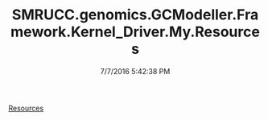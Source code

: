 ﻿---
title: SMRUCC.genomics.GCModeller.Framework.Kernel_Driver.My.Resources
date: 7/7/2016 5:42:38 PM
---

[Resources](T-SMRUCC.genomics.GCModeller.Framework.Kernel_Driver.My.Resources.Resources.html)
